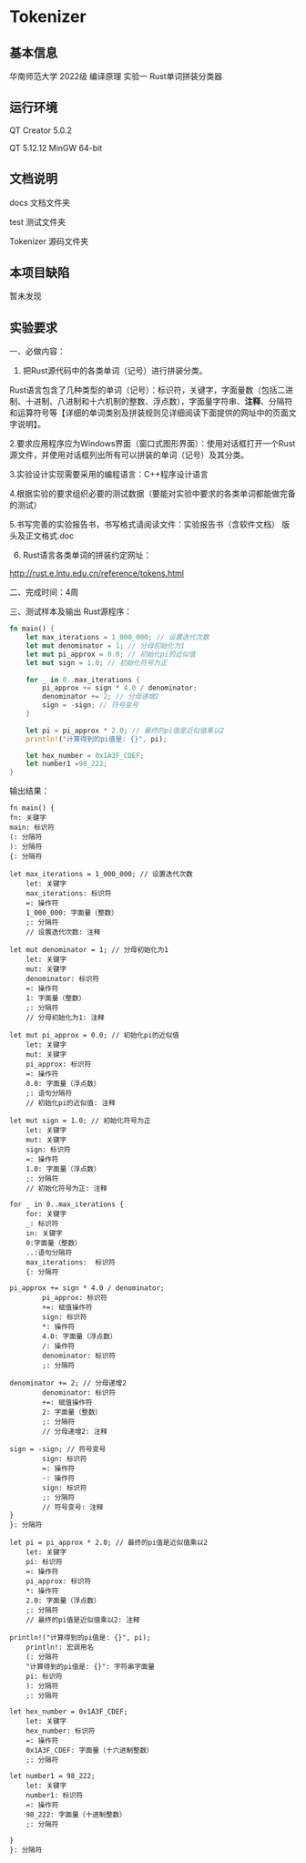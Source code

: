 # Tokenizer
## 基本信息
华南师范大学 2022级 编译原理 实验一 Rust单词拼装分类器

## 运行环境
QT Creator 5.0.2

QT 5.12.12 MinGW 64-bit

## 文档说明
docs 文档文件夹

test 测试文件夹

Tokenizer 源码文件夹

## 本项目缺陷
暂未发现

## 实验要求
一、必做内容：
1. 把Rust源代码中的各类单词（记号）进行拼装分类。

  Rust语言包含了几种类型的单词（记号）：标识符，关键字，字面量数（包括二进制、十进制、八进制和十六机制的整数、浮点数），字面量字符串、**注释**、分隔符和运算符号等【详细的单词类别及拼装规则见详细阅读下面提供的网址中的页面文字说明】。
  
2.要求应用程序应为Windows界面（窗口式图形界面）：使用对话框打开一个Rust源文件，并使用对话框列出所有可以拼装的单词（记号）及其分类。

3.实验设计实现需要采用的编程语言：C++程序设计语言

4.根据实验的要求组织必要的测试数据（要能对实验中要求的各类单词都能做完备的测试）

5.书写完善的实验报告书，书写格式请阅读文件：实验报告书（含软件文档） 版头及正文格式.doc

6. Rust语言各类单词的拼装约定网址：

  http://rust.e.lntu.edu.cn/reference/tokens.html

二、完成时间：4周

三、测试样本及输出
Rust源程序：
```Rust
fn main() {
    let max_iterations = 1_000_000; // 设置迭代次数
    let mut denominator = 1; // 分母初始化为1
    let mut pi_approx = 0.0; // 初始化pi的近似值
    let mut sign = 1.0; // 初始化符号为正
 
    for _ in 0..max_iterations {
        pi_approx += sign * 4.0 / denominator;
        denominator += 2; // 分母递增2
        sign = -sign; // 符号变号
    }
 
    let pi = pi_approx * 2.0; // 最终的pi值是近似值乘以2
    println!("计算得到的pi值是: {}", pi);

    let hex_number = 0x1A3F_CDEF;
    let number1 =98_222;
}
```

输出结果：
```
fn main() {  
fn: 关键字  
main: 标识符  
(: 分隔符  
): 分隔符  
{: 分隔符  
  
let max_iterations = 1_000_000; // 设置迭代次数  
    let: 关键字  
    max_iterations: 标识符  
    =: 操作符  
    1_000_000: 字面量（整数）  
    ;: 分隔符  
    // 设置迭代次数: 注释  
  
let mut denominator = 1; // 分母初始化为1  
    let: 关键字  
    mut: 关键字  
    denominator: 标识符  
    =: 操作符  
    1: 字面量（整数）  
    ;: 分隔符  
    // 分母初始化为1: 注释  
  
let mut pi_approx = 0.0; // 初始化pi的近似值  
    let: 关键字  
    mut: 关键字  
    pi_approx: 标识符  
    =: 操作符  
    0.0: 字面量（浮点数）  
    ;: 语句分隔符  
    // 初始化pi的近似值: 注释  
  
let mut sign = 1.0; // 初始化符号为正  
    let: 关键字  
    mut: 关键字  
    sign: 标识符  
    =: 操作符  
    1.0: 字面量（浮点数）  
    ;: 分隔符  
    // 初始化符号为正: 注释  
  
for _ in 0..max_iterations {  
    for: 关键字  
    _: 标识符  
    in: 关键字  
    0:字面量（整数）
    ..:语句分隔符
    max_iterations:  标识符
    {: 分隔符  
  
pi_approx += sign * 4.0 / denominator;  
        pi_approx: 标识符  
        +=: 赋值操作符  
        sign: 标识符  
        *: 操作符  
        4.0: 字面量（浮点数）  
        /: 操作符  
        denominator: 标识符  
        ;: 分隔符  
  
denominator += 2; // 分母递增2  
        denominator: 标识符  
        +=: 赋值操作符  
        2: 字面量（整数）  
        ;: 分隔符  
        // 分母递增2: 注释  
  
sign = -sign; // 符号变号  
        sign: 标识符  
        =: 操作符  
        -: 操作符  
        sign: 标识符  
        ;: 分隔符  
        // 符号变号: 注释  
}  
}: 分隔符
  
let pi = pi_approx * 2.0; // 最终的pi值是近似值乘以2  
    let: 关键字  
    pi: 标识符  
    =: 操作符  
    pi_approx: 标识符  
    *: 操作符  
    2.0: 字面量（浮点数）  
    ;: 分隔符  
    // 最终的pi值是近似值乘以2: 注释  
  
println!("计算得到的pi值是: {}", pi);  
    println!: 宏调用名  
    (: 分隔符  
    "计算得到的pi值是: {}": 字符串字面量  
    pi: 标识符  
    ): 分隔符  
    ;: 分隔符  
  
let hex_number = 0x1A3F_CDEF;  
    let: 关键字  
    hex_number: 标识符  
    =: 操作符  
    0x1A3F_CDEF: 字面量（十六进制整数）  
    ;: 分隔符  
  
let number1 = 98_222;  
    let: 关键字  
    number1: 标识符  
    =: 操作符  
    98_222: 字面量（十进制整数）  
    ;: 分隔符  

}  
}: 分隔符
```
